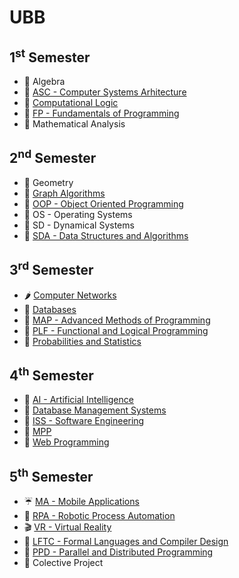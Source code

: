 # UBB

## 1<sup>st</sup> Semester
- :broccoli: Algebra
- :green_apple: [ASC - Computer Systems Arhitecture](1stSemester/ASC)
- :pear: [Computational Logic](1stSemester/Logic)
- :kiwi_fruit: [FP - Fundamentals of Programming](1stSemester/FP)
- :avocado: Mathematical Analysis

## 2<sup>nd</sup> Semester
- :mango: Geometry
- :pineapple: [Graph Algorithms](2ndSemester/Graphs)
- :banana: [OOP - Object Oriented Programming](2ndSemester/OOP)
- :lemon: OS - Operating Systems
- :melon: SD - Dynamical Systems
- :mandarin: [SDA - Data Structures and Algorithms](2ndSemester/SDA)

## 3<sup>rd</sup> Semester
- :hot_pepper: [Computer Networks](3rdSemester/Networks)
- :watermelon: [Databases](3rdSemester/Databases)
- :mushroom: [MAP - Advanced Methods of Programming](3rdSemester/MAP)
- :cherries: [PLF - Functional and Logical Programming](3rdSemester/PLF)
- :strawberry: [Probabilities and Statistics](3rdSemester/ProbabilitiesAndStatistics)

## 4<sup>th</sup> Semester
- :fox_face: [AI - Artificial Intelligence](4thSemester/AI)
- :hedgehog: [Database Management Systems](4thSemester/Databases)
- :tiger: [ISS - Software Engineering](4thSemester/ISS)
- :lion: [MPP](4thSemester/MPP)
- :horse: [Web Programming](4thSemester/Web)

## 5<sup>th</sup> Semester
- :umbrella: [MA - Mobile Applications](5thSemester/MA)
- :ant: [RPA - Robotic Process Automation](5thSemester/RPA)
- :clapper: [VR - Virtual Reality](5thSemester/VR)
- :crystal_ball: [LFTC - Formal Languages and Compiler Design](5thSemester/LFTC)
- :grapes: [PPD - Parallel and Distributed Programming](5thSemester/PPD)
- :space_invader: Colective Project
